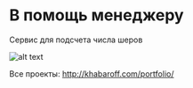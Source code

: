 # В помощь менеджеру

Сервис для подсчета числа шеров

![alt text](http://khabaroff.com/wp-content/uploads/2017/04/sher.jpg)

Все проекты:
http://khabaroff.com/portfolio/
